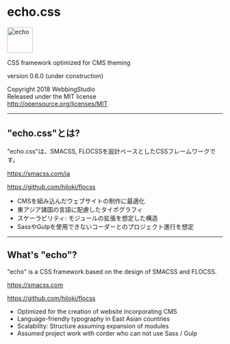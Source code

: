 echo.css
====================================

<img alt="echo" src="http://cms-skill.com/echo/images/logo.svg" height="60" />

CSS framework optimized for CMS theming

version 0.6.0 (under construction)

Copyright 2018 WebbingStudio  
Released under the MIT license  
http://opensource.org/licenses/MIT

- - - - - - - - - - - - - - - - - - -

## "echo.css"とは?

"echo.css"は、SMACSS, FLOCSSを設計ベースとしたCSSフレームワークです。

https://smacss.com/ja

https://github.com/hiloki/flocss

- CMSを組み込んだウェブサイトの制作に最適化
- 東アジア諸国の言語に配慮したタイポグラフィ
- スケーラビリティ: モジュールの拡張を想定した構造
- SassやGulpを使用できないコーダーとのプロジェクト進行を想定

----

## What's "echo"?

"echo" is a CSS framework based on the design of SMACSS and FLOCSS.

https://smacss.com

https://github.com/hiloki/flocss

- Optimized for the creation of website incorporating CMS
- Language-friendly typography in East Asian countries
- Scalability: Structure assuming expansion of modules
- Assumed project work with corder who can not use Sass / Gulp


